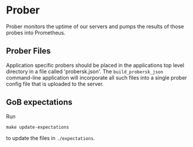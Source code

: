 # Prober

Prober monitors the uptime of our servers and pumps the results of those probes
into Prometheus.

## Prober Files

Application specific probers should be placed in the applications top level
directory in a file called 'probersk.json'. The `build_probersk_json`
command-line application will incorporate all such files into a single prober
config file that is uploaded to the server.

## GoB expectations

Run

    make update-expectations

to update the files in `./expectations`.
